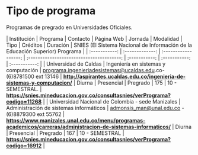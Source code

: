 # Tipo de programa

Programas de pregrado en Universidades Oficiales.


| Institución    |  Programa  | Contacto    |         Página Web                   |  Jornada | Modalidad | Tipo | Créditos | Duración | SNIES (El Sistema Nacional de Información de la Educación Superior) Programa |
| :-----------: | :-------------:   | :------------------: | :---------------------------------------: | :-----------: |  :-----------: |  :-----------: |
| Universidad de Caldas | Ingeniería en sistemas y computación  | programa.ingenieriadesistemas@ucaldas.edu.co- (6)8781500 ext 13146  | **http://aspirantes.ucaldas.edu.co/ingenieria-de-sistemas-y-computacion/** | Diurna | Presencial | Pregrado | 175 | 10 - SEMESTRAL. | **https://snies.mineducacion.gov.co/consultasnies/verPrograma?codigo=11268** |
| Universidad Nacional de Colombia - sede Manizales | Administración de sistemas informáticos  | admonsis_man@unal.edu.co - (6)8879300 ext 55762  | **https://www.manizales.unal.edu.co/menu/programas-academicos/carreras/administracion-de-sistemas-informaticos/** | Diurna | Presencial | Pregrado | 167 | 10 - SEMESTRAL | **https://snies.mineducacion.gov.co/consultasnies/verPrograma?codigo=16912** |